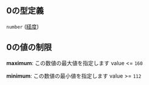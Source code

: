 ## 0の型定義

`number` ([経度](data-properties-路線リスト-items-properties-路線ポリライン-properties-features-items-properties-geometry-properties-coordinates-座標点-items-経度.md))

## 0の値の制限

**maximum**: この数値の最大値を指定します value <= `160`

**minimum**: この数値の最小値を指定します value >= `112`
